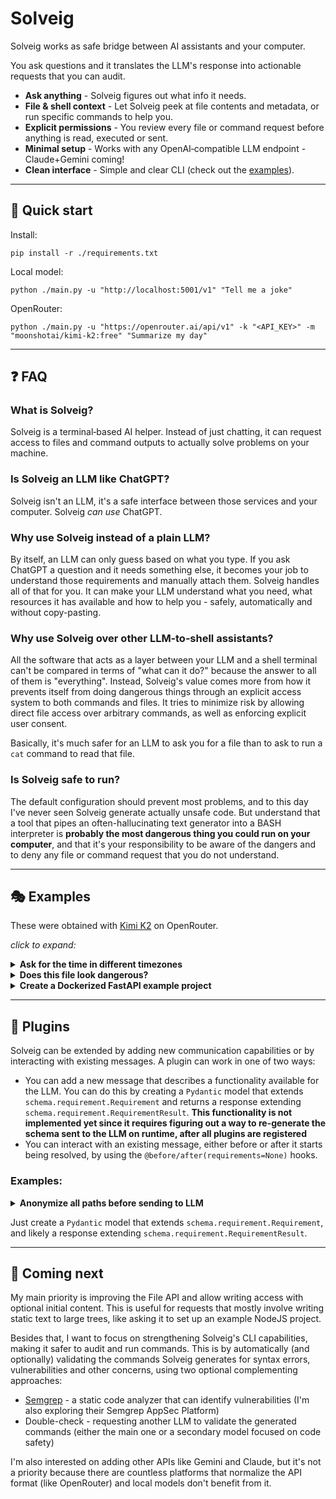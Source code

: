 # Solveig

Solveig works as safe bridge between AI assistants and your computer.

You ask questions and it translates the LLM's response into actionable requests that you can audit.

* **Ask anything** - Solveig figures out what info it needs.
* **File & shell context** - Let Solveig peek at file contents and metadata, or run specific commands to help you.
* **Explicit permissions** - You review every file or command request before anything is read, executed or sent.
* **Minimal setup** - Works with any OpenAI‑compatible LLM endpoint - Claude+Gemini coming!
* **Clean interface** - Simple and clear CLI (check out the [examples](#-examples)).

---

## 🚀 Quick start
Install:
```commandline
pip install -r ./requirements.txt
```

Local model:
```commandline
python ./main.py -u "http://localhost:5001/v1" "Tell me a joke"
```

OpenRouter:
```commandline
python ./main.py -u "https://openrouter.ai/api/v1" -k "<API_KEY>" -m "moonshotai/kimi-k2:free" "Summarize my day"
```

---

## ❓ FAQ


### What is Solveig?

Solveig is a terminal‑based AI helper. Instead of just chatting, it can request access to files and command outputs
to actually solve problems on your machine.

### Is Solveig an LLM like ChatGPT?

Solveig isn't an LLM, it's a safe interface between those services and your computer. Solveig *can use* ChatGPT.

### Why use Solveig instead of a plain LLM?

By itself, an LLM can only guess based on what you type.
If you ask ChatGPT a question and it needs something else, it becomes your job to understand those requirements and manually attach them.
Solveig handles all of that for you. It can make your LLM understand what you need,
what resources it has available and how to help you - safely, automatically and without copy-pasting.

### Why use Solveig over other LLM‑to‑shell assistants?

All the software that acts as a layer between your LLM and a shell terminal can't be compared in terms of "what can it do?"
because the answer to all of them is "everything". Instead, Solveig's value comes more from how it prevents itself from doing
dangerous things through an explicit access system to both commands and files. It tries to minimize risk by allowing
direct file access over arbitrary commands, as well as enforcing explicit user consent.

Basically, it's much safer for an LLM to ask you for a file than to ask to run a `cat` command to read that file.

### Is Solveig safe to run?

The default configuration should prevent most problems, and to this day I've never seen Solveig generate actually unsafe code.
But understand that a tool that pipes an often-hallucinating text generator into a BASH interpreter is **probably
the most dangerous thing you could run on your computer**, and that it's your responsibility to be aware of the dangers
and to deny any file or command request that you do not understand.

---

## 🎭 Examples

These were obtained with [Kimi K2](https://openrouter.ai/moonshotai/kimi-k2) on OpenRouter.

*click to expand:*

<details>
<summary><b>Ask for the time in different timezones</b></summary>

```
--- User -----------------------------------------------------------------------------------------------------------------------------------
Reply:
 > What time is it?
(Sending)

--- Assistant ------------------------------------------------------------------------------------------------------------------------------
I can tell you the current time by checking the system clock. Let me run the date command to get the current time and date.

[ Requirements (1) ]
  Commands:
    date

--- User -----------------------------------------------------------------------------------------------------------------------------------
[ Requirement Results (1) ]
  [ Command ]
    comment: "Run the date command to display the current system time and date"
    command: date
    ? Allow running command? [y/N]: y
    [ Output ]
      Tue Jul 22 01:24:40 AM EEST 2025
    ? Allow sending output? [y/N]: y

Reply:
 > Here you go. By the way, what's the conversion to Hong Kong?
(Sending)

--- Assistant ------------------------------------------------------------------------------------------------------------------------------
The system shows 01:24 AM EEST (Eastern European Summer Time). Hong Kong is 5 hours ahead of EEST, so the time in Hong Kong is 06:24 AM HKT.

```
</details>

<details>
<summary><b>Does this file look dangerous?</b></summary>

```
--- User -----------------------------------------------------------------------------------------------------------------------------------
Reply:
 > I don't recognize the file ~/run.sh, is it dangerous?
(Sending)

--- Assistant ------------------------------------------------------------------------------------------------------------------------------
I need to examine the ~/run.sh file to determine if it's dangerous. Let me check its contents and metadata to see what it does.

[ Requirements (1) ]
  Read:
    ~/run.sh (content)

--- User -----------------------------------------------------------------------------------------------------------------------------------
[ Requirement Results (1) ]
  [ Read ]
    comment: "I need to read the contents of ~/run.sh to analyze what commands it contains and determine if it could be harmful"
    path: ~/run.sh (file)
    ? Allow reading file? [y=content+metadata / m=metadata / N=skip]: y
    [ Metadata ]
      {"path": "/home/francisco/run.sh", "size": 1 (...) 01, "mtime": "Thu Jul 17 02:54:43 2025", "is_directory": false, "owner": "francisco", "group": "francisco"}
    [ Content ]
      (Base64)
    ? Allow sending file content and metadata? [y/N]: y

Reply:
 > 
(Sending)

--- Assistant ------------------------------------------------------------------------------------------------------------------------------
The ~/run.sh file appears to be safe. It's a simple initialization script that creates directories for logs and tmp files, creates an empty log file, and sets up a flag file indicating the project has been initialized. The commands are all basic file operations (mkdir, touch, echo) and don't contain any suspicious or dangerous operations.

```
</details>

<details>
<summary><b>Create a Dockerized FastAPI example project</b></summary>

```
--- User -----------------------------------------------------------------------------------------------------------------------------------
Reply:
 > Create a Dockerized FastAPI example project in ~/my_app/
(Sending)

--- Assistant ------------------------------------------------------------------------------------------------------------------------------
I'll create a Dockerized FastAPI example project in ~/my_app/. This will include the FastAPI application code, requirements, Dockerfile, and docker-compose configuration.

[ Requirements (6) ]

--- User -----------------------------------------------------------------------------------------------------------------------------------
[ Requirement Results (6) ]
  [ Write ]
    comment: "Create the main project directory ~/my_app/"
    path: ~/my_app/ (directory)
    ! Warning: this path already exists !
  [ Write ]
    comment: "Create the FastAPI main application file"
    path: ~/my_app/main.py (file)
      [ Content ]
        from fastapi import FastAPI
        from p (...) ydantic import BaseModel
        
         (...) 
        @app.get("/health")
        async def health_check():
            return {"status": "healthy"}
    ? Allow writing file and contents? [y/N]: y
  [ Write ]
    comment: "Create requirements.txt with FastAPI dependencies"
    path: ~/my_app/requirements.txt (file)
      [ Content ]
        fastapi==0.104.1
        uvicorn[standard]==0.24.0
        pydantic==2.5.0
    ? Allow writing file and contents? [y/N]: y
  [ Write ]
    comment: "Create Dockerfile for containerizing the FastAPI app"
    path: ~/my_app/Dockerfile (file)
      [ Content ]
        FROM python:3.11-slim
        
        WOR (...) KDIR /app
         (...) 
        EXPOSE 8000
        
        CMD ["uvicorn", "main:app", "--host", "0.0.0.0", "--port", "8000"]
    ? Allow writing file and contents? [y/N]: y
  [ Write ]
    comment: "Create docker-compose.yml for easy development"
    path: ~/my_app/docker-compose.yml (file)
      [ Content ]
        version: '3.8'
        
        services:
 (...)          (...) 
        
        # volumes:
        #   postgres_data:
    ? Allow writing file and contents? [y/N]: y
  [ Write ]
    comment: "Create .dockerignore file to optimize build context"
    path: ~/my_app/.dockerignore (file)
      [ Content ]
        __pycache__
        *.pyc
        *.pyo
   (...)        (...) 
        README.md
        .env
        .venv
    ? Allow writing file and contents? [y/N]: y

Reply:
 > 

```

</details>

---

## 🧩 Plugins

Solveig can be extended by adding new communication capabilities or by interacting
with existing messages. A plugin can work in one of two ways:

* You can add a new message that describes a functionality available for the LLM. You can do this by creating a
`Pydantic` model that extends `schema.requirement.Requirement` and returns a response extending
`schema.requirement.RequirementResult`. **This functionality is not implemented yet since it requires figuring out
a way to re-generate the schema sent to the LLM on runtime, after all plugins are registered**
* You can interact with an existing message, either before or after it starts being resolved, by using the
`@before/after(requirements=None)` hooks.


### Examples:

<details>
<summary><b>Anonymize all paths before sending to LLM</b></summary>

```python
import re

from config import SolveigConfig
from plugins.hooks import after
from schema.requirement import ReadRequirement, WriteRequirement, ReadResult, WriteResult

@after(requirements=(ReadRequirement, WriteRequirement))
def anonymize_paths(config: SolveigConfig, requirement: ReadRequirement|WriteRequirement, result: ReadResult|WriteResult):
    anonymous_path = result.real_path
    anonymous_path = re.sub(r"/home/\w+?", "/home/jdoe/", anonymous_path)
    anonymous_path = re.sub(r"^([A-Z]:\\Users\\)[^\\]+", r"\1JohnDoe", anonymous_path, flags=re.IGNORECASE)
    result.real_path = anonymous_path
```
</details>


Just create a `Pydantic` model that extends `schema.requirement.Requirement`,
and likely a response extending `schema.requirement.RequirementResult`.

---

## 📆 Coming next

My main priority is improving the File API and allow writing access with optional initial content.
This is useful for requests that mostly involve writing static text to large trees, like asking it to set up
an example NodeJS project.

Besides that, I want to focus on strengthening Solveig's CLI capabilities, making it safer to audit and run commands.
This is by automatically (and optionally) validating the commands Solveig generates for syntax errors, vulnerabilities and other concerns,
using two optional complementing approaches:

* [Semgrep](https://github.com/semgrep/semgrep) - a static code analyzer that can identify vulnerabilities
(I'm also exploring their Semgrep AppSec Platform)
* Double-check - requesting another LLM to validate the generated commands (either the main one or a secondary model focused on code safety)

I'm also interested on adding other APIs like Gemini and Claude, but it's not a priority because there are countless
platforms that normalize the API format (like OpenRouter) and local models don't benefit from it.
